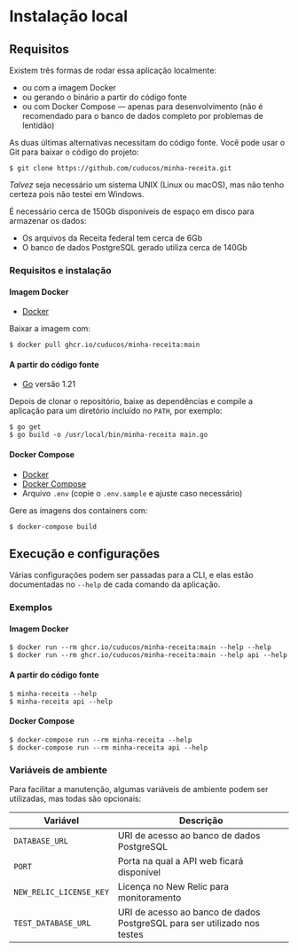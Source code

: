 # Instalação local

## Requisitos

Existem três formas de rodar essa aplicação localmente:

* ou com a imagem Docker
* ou gerando o binário a partir do código fonte
* ou com Docker Compose — apenas para desenvolvimento (não é recomendado para o banco de dados completo por problemas de lentidão)

As duas últimas alternativas necessitam do código fonte. Você pode usar o Git para baixar o código do projeto:

```console
$ git clone https://github.com/cuducos/minha-receita.git
```

_Talvez_ seja necessário um sistema UNIX (Linux ou macOS), mas não tenho certeza pois não testei em Windows.

É necessário cerca de 150Gb disponíveis de espaço em disco para armazenar os dados:

* Os arquivos da Receita federal tem cerca de 6Gb
* O banco de dados PostgreSQL gerado utiliza cerca de 140Gb

### Requisitos e instalação

#### Imagem Docker

* [Docker](https://www.docker.com/)

Baixar a imagem com:

```console
$ docker pull ghcr.io/cuducos/minha-receita:main
```

#### A partir do código fonte

* [Go](https://golang.org/) versão 1.21

Depois de clonar o repositório, baixe as dependências e compile a aplicação para um diretório incluído no `PATH`, por exemplo:

```console
$ go get
$ go build -o /usr/local/bin/minha-receita main.go
```

#### Docker Compose

* [Docker](https://www.docker.com/)
* [Docker Compose](https://docs.docker.com/compose/install/)
* Arquivo `.env` (copie o `.env.sample` e ajuste caso necessário)

Gere as imagens dos containers com:

```console
$ docker-compose build
```

## Execução e configurações

Várias configurações podem ser passadas para a CLI, e elas estão documentadas no `--help` de cada comando da aplicação.

### Exemplos

#### Imagem Docker

```console
$ docker run --rm ghcr.io/cuducos/minha-receita:main --help --help
$ docker run --rm ghcr.io/cuducos/minha-receita:main --help api --help
```

#### A partir do código fonte

```console
$ minha-receita --help
$ minha-receita api --help
```

#### Docker Compose

```console
$ docker-compose run --rm minha-receita --help
$ docker-compose run --rm minha-receita api --help
```

### Variáveis de ambiente

Para facilitar a manutenção, algumas variáveis de ambiente podem ser utilizadas, mas todas são opcionais:

| Variável | Descrição |
|---|---|
| `DATABASE_URL` | URI de acesso ao banco de dados PostgreSQL |
| `PORT` | Porta na qual a API web ficará disponível |
| `NEW_RELIC_LICENSE_KEY` | Licença no New Relic para monitoramento |
| `TEST_DATABASE_URL` | URI de acesso ao banco de dados PostgreSQL para ser utilizado nos testes |
